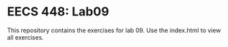 # EECS 448: Lab09
This repository contains the exercises for lab 09. Use the index.html to view all exercises.
